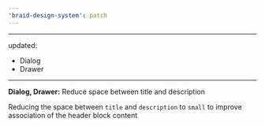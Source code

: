 ```yaml
---
'braid-design-system': patch
---
```


---
updated:
  - Dialog
  - Drawer
---

**Dialog, Drawer:** Reduce space between title and description

Reducing the space between `title` and `description` to `small` to improve association of the header block content
